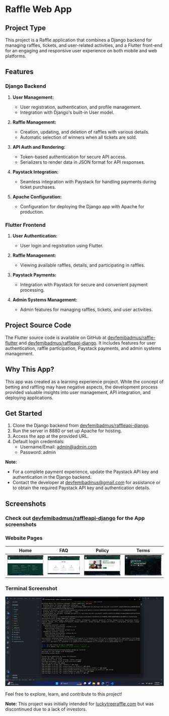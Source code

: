 # Raffle Web App

## Project Type
This project is a Raffle application that combines a Django backend for managing raffles, tickets, and user-related activities, and a Flutter front-end for an engaging and responsive user experience on both mobile and web platforms.

## Features

### Django Backend
1. **User Management:**
   - User registration, authentication, and profile management.
   - Integration with Django's built-in User model.

2. **Raffle Management:**
   - Creation, updating, and deletion of raffles with various details.
   - Automatic selection of winners when all tickets are sold.

3. **API Auth and Rendering:**
   - Token-based authentication for secure API access.
   - Serializers to render data in JSON format for API responses.

4. **Paystack Integration:**
   - Seamless integration with Paystack for handling payments during ticket purchases.

5. **Apache Configuration:**
   - Configuration for deploying the Django app with Apache for production.

### Flutter Frontend
1. **User Authentication:**
   - User login and registration using Flutter.

2. **Raffle Management:**
   - Viewing available raffles, details, and participating in raffles.

3. **Paystack Payments:**
   - Integration with Paystack for secure and convenient payment processing.

4. **Admin Systems Management:**
   - Admin features for managing raffles, tickets, and user activities.

## Project Source Code
The Flutter source code is available on GitHub at [devfemibadmus/raffle-flutter](https://github.com/devfemibadmus/raffle-flutter) and [devfemibadmus/raffleapi-django](https://github.com/devfemibadmus/raffleapi-django). It includes features for user authentication, raffle participation, Paystack payments, and admin systems management.

## Why This App?
This app was created as a learning experience project. While the concept of betting and raffling may have negative aspects, the development process provided valuable insights into user management, API integration, and deploying applications.

## Get Started
1. Clone the Django backend from [devfemibadmus/raffleapi-django](https://github.com/devfemibadmus/raffleapi-django).
2. Run the server in 8880 or set up Apache for hosting.
3. Access the app at the provided URL.
4. Default login credentials:
   - Username/Email: admin@admin.com
   - Password: admin

**Note:**
- For a complete payment experience, update the Paystack API key and authentication in the Django backend.
- Contact the developer at devfemibadmus@gmail.com for assistance or to obtain the required Paystack API key and authentication details.

## Screenshots
### Check out [devfemibadmus/raffleapi-django](https://github.com/devfemibadmus/raffleapi-django) for the App screenshots
### Website Pages

| Home | FAQ | Policy | Terms |
|------|-----|--------|-------|
| ![Home](readme/Screenshot%20(964).png?raw=true) | ![FAQ](readme/Screenshot%20(965).png?raw=true) | ![Policy](readme/Screenshot%20(966).png?raw=true) | ![Terms](readme/Screenshot%20(967).png?raw=true) |

### Terminal Screenshot

![Terminal](readme/Screenshot%20(968).png?raw=true)

Feel free to explore, learn, and contribute to this project!

**Note:** This project was initially intended for [luckytreeraffle.com](https://luckytreeraffle.com/) but was discontinued due to a lack of investors.
